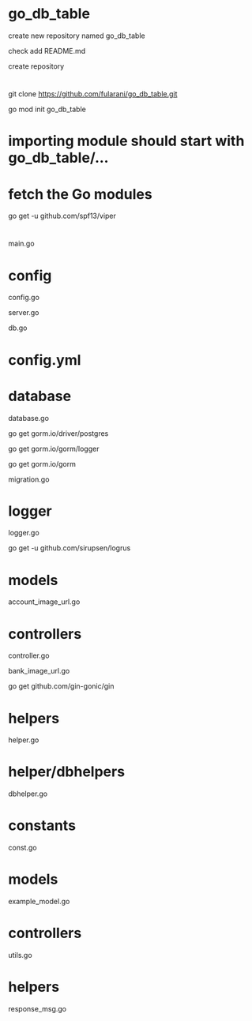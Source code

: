 # go_db_table

create new repository named go_db_table

check add README.md

create repository

#

git clone https://github.com/fularani/go_db_table.git

go mod init go_db_table

# importing module should start with go_db_table/...

# fetch the Go modules

go get -u github.com/spf13/viper

#

main.go

# config

config.go

server.go

db.go

# config.yml

# database

database.go

go get gorm.io/driver/postgres

go get gorm.io/gorm/logger

go get gorm.io/gorm

migration.go

# logger

logger.go

go get -u github.com/sirupsen/logrus

# models

account_image_url.go

# controllers

controller.go

bank_image_url.go

go get github.com/gin-gonic/gin

# helpers

helper.go

# helper/dbhelpers

dbhelper.go

# constants

const.go

# models

example_model.go

# controllers

utils.go

# helpers

response_msg.go
